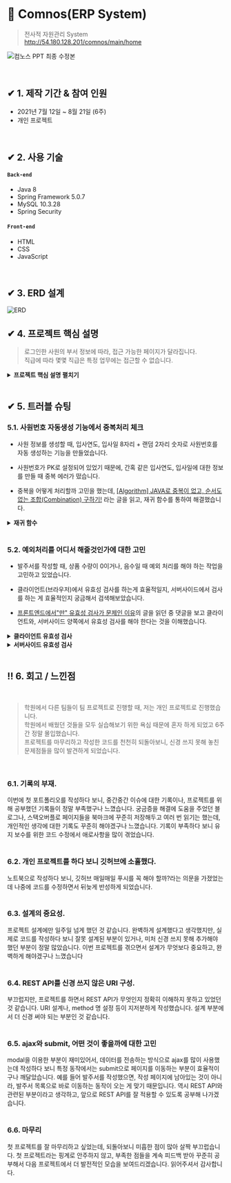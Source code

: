 # :pushpin: Comnos(ERP System)
>전사적 자원관리 System  
>http://54.180.128.201/comnos/main/home


![컴노스 PPT 최종 수정본](https://user-images.githubusercontent.com/80299163/132378386-d9574d57-05e1-403c-a986-ced03548af6c.png)

</br>

## ✔ 1. 제작 기간 & 참여 인원
- 2021년 7월 12일 ~ 8월 21일 (6주)
- 개인 프로젝트

</br>

## ✔ 2. 사용 기술
#### `Back-end`
  - Java 8
  - Spring Framework 5.0.7
  - MySQL 10.3.28
  - Spring Security
#### `Front-end`
  - HTML
  - CSS
  - JavaScript

</br>

## ✔ 3. ERD 설계

![ERD](https://user-images.githubusercontent.com/80299163/132377493-f0ff99b7-5583-4466-9aff-9b683b8a61ef.jpg)


## ✔ 4. 프로젝트 핵심 설명
>로그인한 사원의 부서 정보에 따라, 접근 가능한 페이지가 달라집니다.<br>
>직급에 따라 몇몇 직급은 특정 업무에는 접근할 수 없습니다.

<details>
<summary><b> 프로젝트 핵심 설명 펼치기</b></summary>
<div markdown="1">

### 4.1. 프로젝트 설명
![수정1](https://user-images.githubusercontent.com/80299163/132401792-7d9d0076-c9df-4b33-918a-ca60e1334708.png)

![수정2](https://user-images.githubusercontent.com/80299163/132402422-acff080f-a206-4570-b59d-82668bd74288.png)


### 4.2. 내부 발주서 흐름
![수정3](https://user-images.githubusercontent.com/80299163/132401893-fd084eaa-4cde-4b2a-ac72-853fc1bb71fe.png)

### 4.3. 외부 발주서 흐름

![수정4](https://user-images.githubusercontent.com/80299163/132401942-e0eb3d85-7fe8-425b-ab9e-79cfd977df62.png)

### 4.4. 그 외

* 사원 정보 등록 & 수정
* 퇴사 처리(권한 제거)
* 매장, 상품 정보 등록
* 총 상품 평균 수익률 계산
* 외부 API 연동(카카오 주소 찾기, 카카오 맵) 
* Spring SMTP Server 이용하여 메일 전송 (비밀번호 재설정)
* Spring Security를 이용한 권한 설정 및 관리
* AWS S3를 이용한 이미지 업로드 및 출력


</div>
</details>

</br>


## ✔ 5. 트러블 슈팅
### 5.1. 사원번호 자동생성 기능에서 중복처리 체크

- 사원 정보를 생성할 때, 입사연도, 입사일 8자리 + 랜덤 2자리 숫자로 사원번호를 자동 생성하는 기능을 만들었습니다.

- 사원번호가 PK로 설정되어 있었기 때문에, 간혹 같은 입사연도, 입사일에 대한 정보를 만들 때 중복 에러가 떴습니다.

- 중복을 어떻게 처리할까 고민을 했는데, [[Algorithm] JAVA로 중복이 없고, 순서도 없는 조합(Combination) 구하기!](https://limkydev.tistory.com/156) 라는 글을 읽고, 재귀 함수를 통하여 해결했습니다.


<details>
<summary><b>재귀 함수</b></summary>
<div markdown="1">

~~~java
/**
 * 사원정보 생성 (ComputeServiceImpl.java)
 */

	@Override
	public long mimeEmpCode(Date empDate) {
		
		Random random = new Random();
		int x = random.nextInt(99);
		String ranNum = String.format("%02d", x);

		SimpleDateFormat dateFormat = new SimpleDateFormat("yyyyMMdd");
		String dateStr = dateFormat.format(empDate);
		
		long empCode = Long.parseLong(dateStr + ranNum);
		
		
		if(employeeMapper.checkEmpCode(empCode) == 1) {
			return mimeEmpCode(empDate);
		}else {
			return empCode;
		}
	}
~~~

</div>
</details>
<br>

### 5.2. 예외처리를 어디서 해줄것인가에 대한 고민

- 발주서를 작성할 때, 상품 수량이 0이거나, 음수일 때 예외 처리를 해야 하는 작업을 고민하고 있었습니다.

- 클라이언트(브라우저)에서 유효성 검사를 하는게 효율적일지, 서버사이드에서 검사를 하는 게 효율적인지 궁금해서 검색해보았습니다.

- [프론트엔드에서"만" 유효성 검사가 문제인 이유](https://jojoldu.tistory.com/157)의 글을 읽던 중 댓글을 보고 클라이언트와, 서버사이드 양쪽에서 유효성 검사를 해야 한다는 것을 이해했습니다.
<details>
<summary><b>클라이언트 유효성 검사</b></summary>
<div markdown="1">

~~~java
/**
 * 발주서 작성 (store-order/form.jsp)
 * javascript Math.floor 함수를 이용하여 0이상의 값만 작성되게 하였습니다. 
 */

	<form method="post" action="${appRoot }/store-order/order">
	<table class="table table-striped">
		<thead>
		</thead>
		<tbody id="product-table-body">
			<tr class="d-flex">
				<th class="col-3">타입</th>
				<th class="col-7">상품명</th>
				<th class="col-2">수량</th>
			</tr>
			<tr class="d-flex">
				<td class="col-3">
					<select id="product-type-select" onchange="changeTypeSelect(this)">
						<option value="">상품 TYPE</option>
						<c:forEach items="${productTypeList }" var="type">
							<option id="${type.PRODUCT_TYPE }"
								value="${type.PRODUCT_TYPE }">${type.PRODUCT_TYPE }</option>
						</c:forEach>
					</select>
				</td>
				<td class="col-7">
					<select class="product-product-select" name='products' style='width:100%'>
						<option value="">타입을 먼저 선택하세요</option>
					</select>
				</td>
				<td class="col-2">
					<input type='number' name='ORDER_EA' onchange='this.value = Math.floor(Math.max(this.value,1))' style="width:50px" value="1">
				</td>
			</tr>
		</tbody>
	</table>
	<button id="product-add-btn" type="button" class="btn btn-secondary" >상품 추가하기</button>
	<input type="number" name="STORE_NO" value="${employee.STORE_NO }" hidden="hidden">
	<input type="number" name="EMP_CODE" value="${employee.EMP_CODE }" hidden="hidden">
	
	<sec:authorize access="!hasAnyRole('ROLE_AM', 'ROLE_ST')">
		<button class="btn btn-primary" type="submit">제출</button>
	</sec:authorize>
	<sec:authorize access="hasAnyRole('ROLE_AM', 'ROLE_ST')">
		<div class="not-message">대리, 사원은 발주서를 작성할 직급이 아닙니다.</div>
	</sec:authorize>
</form>
~~~

</div>
</details>


<details>
<summary><b>서버사이드 유효성 검사</b></summary>
<div markdown="1">

~~~java
/**
 * 발주서 작성 (StoreOrderController)
 */

	@PostMapping("/order")
	@Transactional
	public String addOrder(OrderVO order, String[] products, int[] ORDER_EA, RedirectAttributes rttr) {
		
		//발주수량 유효성 검사(상품의 발주량이 0개인 경우가 있으면 에러 메세지처리)
		for(int i=0; i<products.length; i++) {
			if(ORDER_EA[i] == 0) {
				rttr.addFlashAttribute("message", "수량이 0개인 상품이 있습니다.");
				return "redirect:/store-order/order";
			}
		}
		
		int number = 1;
		//주문번호 채번 서비스 (B01)번부터 시작		
		String ono = computeService.mimeOrderNumberB(number);
		order.setORDER_NO(ono);
		
		for(int i=0; i<products.length; i++) {
			order.setPRODUCT_NO( products[i] );
			order.setORDER_EA( ORDER_EA[i] );
			service.addOrder(order);	//내부 발주서 작성
		}
		rttr.addFlashAttribute("message", "발주서 제출이 되었습니다.");
		return "redirect:/store-order/list";
	}
~~~

</div>
</details>

<br>

## ‼ 6. 회고 / 느낀점

<br>

>학원에서 다른 팀들이 팀 프로젝트로 진행할 때, 저는 개인 프로젝트로 진행했습니다.<br>
>학원에서 배웠던 것들을 모두 실습해보기 위한 욕심 때문에 혼자 하게 되었고 6주간 정말 몰입했습니다.<br>
>프로젝트를 마무리하고 작성한 코드를 천천히 되돌아보니, 신경 쓰지 못해 놓친 문제점들을 많이 발견하게 되었습니다.<br>
<br>

### 6.1. 기록의 부재.

이번에 첫 포트폴리오를 작성하다 보니, 중간중간 이슈에 대한 기록이나, 프로젝트를 위해 공부했던 기록들이 정말 부족했구나 느꼈습니다. 궁금증을 해결에 도움을 주었던 블로그나, 스택오버플로 페이지들을 북마크에 꾸준히 저장해두고 여러 번 읽기는 했는데, 개인적인 생각에 대한 기록도 꾸준히 해야겠구나 느꼈습니다. 기록이 부족하다 보니 유지 보수를 위한 코드 수정에서 애로사항을 많이 겪었습니다.
<br><br>

### 6.2. 개인 프로젝트를 하다 보니 깃허브에 소홀했다.

노트북으로 작성하다 보니, 깃허브 매일매일 푸시를 꼭 해야 할까?라는 의문을 가졌었는데 나중에 코드를 수정하면서 뒤늦게 반성하게 되었습니다. 
<br><br>

### 6.3. 설계의 중요성.

프로젝트 설계에만 일주일 넘게 했던 것 같습니다. 완벽하게 설계했다고 생각했지만, 실제로 코드를 작성하다 보니 잘못 설계된 부분이 있거나, 미처 신경 쓰지 못해 추가해야 했던 부분이 정말 많았습니다. 이번 프로젝트를 겪으면서 설계가 무엇보다 중요하고, 완벽하게 해야겠구나 느꼈습니다
<br><br>

### 6.4. REST API를 신경 쓰지 않은 URI 구성.

부끄럽지만, 프로젝트를 하면서 REST API가 무엇인지 정확히 이해하지 못하고 있었던 것 같습니다. URI 설계나, method 명 설정 등이 지저분하게 작성했습니다. 설계 부분에서 더 신경 써야 되는 부분인 것 같습니다.
<br><br>

### 6.5. ajax와 submit, 어떤 것이 좋을까에 대한 고민

modal을 이용한 부분이 재미있어서, 데이터를 전송하는 방식으로 ajax를 많이 사용했는데 작성하다 보니 특정 동작에서는 submit으로 페이지를 이동하는 부분이 효율적이구나 깨달았습니다. 예를 들어 발주서를 작성했으면, 작성 페이지에 남아있는 것이 아니라, 발주서 목록으로 바로 이동하는 동작이 오는 게 맞기 때문입니다. 역시 REST API와 관련된 부분이라고 생각하고, 앞으로 REST API를 잘 적용할 수 있도록 공부해 나가겠습니다.
<br><br>

### 6.6. 마무리

첫 프로젝트를 잘 마무리하고 싶었는데, 되돌아보니 미흡한 점이 많아 살짝 부끄럽습니다. 첫 프로젝트라는 핑계로 안주하지 않고, 부족한 점들을 계속 피드백 받아 꾸준히 공부해서 다음 프로젝트에서 더 발전적인 모습을 보여드리겠습니다. 읽어주셔서 감사합니다.
<br>
